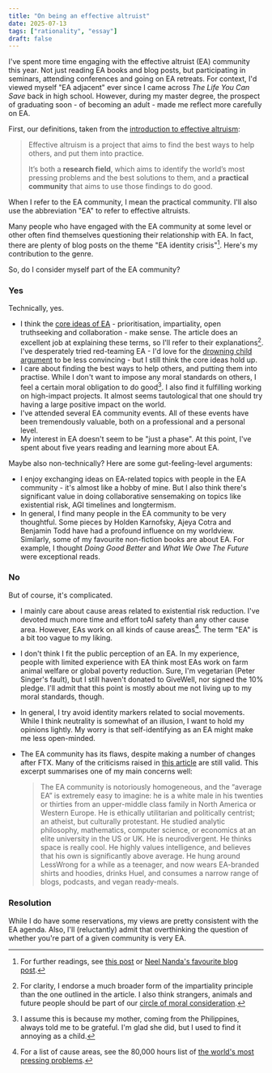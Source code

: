 ```yaml
---
title: "On being an effective altruist"
date: 2025-07-13
tags: ["rationality", "essay"]
draft: false
---
```


I've spent more time engaging with the effective altruist (EA) community this year. Not just reading EA books and blog posts, but participating in seminars, attending conferences and going on EA retreats. For context, I'd viewed myself "EA adjacent" ever since I came across *The Life You Can Save* back in high school. However, during my master degree, the prospect of graduating soon - of becoming an adult - made me reflect more carefully on EA.

First, our definitions, taken from the [introduction to effective altruism](https://www.effectivealtruism.org/articles/introduction-to-effective-altruism):

> Effective altruism is a project that aims to find the best ways to help others, and put them into practice.
> 
> It’s both a **research field**, which aims to identify the world’s most pressing problems and the best solutions to them, and a **practical community** that aims to use those findings to do good.

When I refer to the EA community, I mean the practical community. I'll also use the abbreviation "EA" to refer to effective altruists.

Many people who have engaged with the EA community at some level or other often find themselves questioning their relationship with EA. In fact, there are plenty of blog posts on the theme "EA identity crisis"[^note]. Here's my contribution to the genre.

So, do I consider myself part of the EA community?

### Yes

Technically, yes.

- I think the [core ideas of EA](https://www.effectivealtruism.org/articles/introduction-to-effective-altruism#what-principles-unite-effective-altruism) - prioritisation, impartiality, open truthseeking and collaboration - make sense. The article does an excellent job at explaining these terms, so I'll refer to their explanations[^remark]. I've desperately tried red-teaming EA - I'd love for the [drowning child argument](https://en.wikipedia.org/wiki/Famine,_Affluence,_and_Morality) to be less convincing - but I still think the core ideas hold up.
- I care about finding the best ways to help others, and putting them into practise. While I don't want to impose any moral standards on others, I feel a certain moral obligation to do good[^mom]. I also find it fulfilling working on high-impact projects. It almost seems tautological that one should try having a large positive impact on the world.
- I've attended several EA community events. All of these events have been tremendously valuable, both on a professional and a personal level.
- My interest in EA doesn't seem to be "just a phase". At this point, I've spent about five years reading and learning more about EA.

Maybe also non-technically? Here are some gut-feeling-level arguments:

- I enjoy exchanging ideas on EA-related topics with people in the EA community - it's almost like a hobby of mine. But I also think there's significant value in doing collaborative sensemaking on topics like existential risk, AGI timelines and longtermism.
- In general, I find many people in the EA community to be very thoughtful. Some pieces by Holden Karnofsky, Ajeya Cotra and Benjamin Todd have had a profound influence on my worldview. Similarly, some of my favourite non-fiction books are about EA. For example, I thought *Doing Good Better* and *What We Owe The Future* were exceptional reads.

### No

But of course, it's complicated.

- I mainly care about cause areas related to existential risk reduction. I've devoted much more time and effort toAI safety than any other cause area. However, EAs work on all kinds of cause areas[^cause]. The term "EA" is a bit too vague to my liking.
- I don't think I fit the public perception of an EA. In my experience, people with limited experience with EA think most EAs work on farm animal welfare or global poverty reduction. Sure, I'm vegetarian (Peter Singer's fault), but I still haven't donated to GiveWell, nor signed the 10% pledge. I'll admit that this point is mostly about me not living up to my moral standards, though.
- In general, I try avoid identity markers related to social movements. While I think neutrality is somewhat of an illusion, I want to hold my opinions lightly. My worry is that self-identifying as an EA might make me less open-minded.
- The EA community has its flaws, despite making a number of changes after FTX. Many of the criticisms raised in [this article](https://forum.effectivealtruism.org/posts/54vAiSFkYszTWWWv4/doing-ea-better-1) are still valid. This excerpt summarises one of my main concerns well:

  > The EA community is notoriously homogeneous, and the “average EA” is extremely easy to imagine: he is a white male in his twenties or thirties from an upper-middle class family in North America or Western Europe. He is ethically utilitarian and politically centrist; an atheist, but culturally protestant. He studied analytic philosophy, mathematics, computer science, or economics at an elite university in the US or UK. He is neurodivergent. He thinks space is really cool. He highly values intelligence, and believes that his own is significantly above average. He hung around LessWrong for a while as a teenager, and now wears EA-branded shirts and hoodies, drinks Huel, and consumes a narrow range of blogs, podcasts, and vegan ready-meals.

### Resolution

While I do have some reservations, my views are pretty consistent with the EA agenda. Also, I'll (reluctantly) admit that overthinking the question of whether you're part of a given community is very EA.

[^note]: For further readings, see [this post](https://forum.effectivealtruism.org/posts/89GdH5unSb2Sze6kj/elements-of-ea-your-ea-identity-can-be-bespoke) or [Neel Nanda's favourite blog post](https://www.neelnanda.io/blog/8-altruism).

[^remark]: For clarity, I endorse a much broader form of the impartiality principle than the one outlined in the article. I also think strangers, animals and future people should be part of our [circle of moral consideration](https://en.wikipedia.org/wiki/The_Expanding_Circle).

[^mom]: I assume this is because my mother, coming from the Philippines, always told me to be grateful. I'm glad she did, but I used to find it annoying as a child.

[^cause]: For a list of cause areas, see the 80,000 hours list of [the world's most pressing problems](https://80000hours.org/problem-profiles/).
